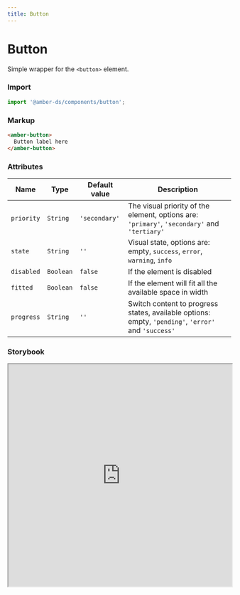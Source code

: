 ```yaml
---
title: Button
---
```


# Button
Simple wrapper for the `<button>` element.

### Import
```javascript
import '@amber-ds/components/button';
```

### Markup
```html
<amber-button>
  Button label here
</amber-button>
```

### Attributes

| Name | Type | Default value | Description |
|------|------|---------------|-------------|
| `priority` | `String` | `'secondary'` | The visual priority of the element, options are: `'primary'`, `'secondary'` and `'tertiary'` |
| `state` | `String` | `''` | Visual state, options are: empty, `success`, `error`, `warning`, `info` |
| `disabled` | `Boolean` | `false` | If the element is disabled |
| `fitted` | `Boolean` | `false` | If the element will fit all the available space in width |
| `progress` | `String` | `''` | Switch content to progress states, available options: empty, `'pending'`, `'error'` and `'success'` |

### Storybook
<iframe width="100%" height="500px" src="https://bitrockteam.github.io/amber-components/?selectedKind=Button&selectedStory=Playground&full=0&addons=1&stories=0&panelRight=0&addonPanel=storybooks%2Fstorybook-addon-knobs"></iframe>